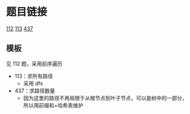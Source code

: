 # 题目链接

[112](../solution/112.md)
[113](../solution/113.md)
[437](../solution/437.md)

## 模板

见 112 题，采用前序遍历

- 113：求所有路径
  - 采用 dfs
- 437：求路径数量
  - 因为这里的路径不再局限于从根节点到叶子节点，可以是树中的一部分，所以用前缀和+哈希表维护
